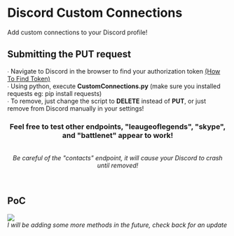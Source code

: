 # Discord Custom Connections
Add custom connections to your Discord profile!
<h2>Submitting the PUT request</h2>
<p>
  ∙ Navigate to Discord in the browser to find your authorization token <a href="https://discordhelp.net/discord-token">(How To Find Token)</a>
  <br>
∙ Using python, execute <b>CustomConnections.py</b> (make sure you installed requests eg: pip install requests)
<br>
∙ To remove, just change the script to <b>DELETE</b> instead of <b>PUT</b>, or just remove from Discord manually in your settings!
<br>
<center><h3>Feel free to test other endpoints, "leaugeoflegends", "skype", and "battlenet" appear to work! </h3> 
  <br><i>Be careful of the "contacts" endpoint, it will cause your Discord to crash until removed!</i></center>
</p>
<br>
<h2>PoC</h2>
<img src="https://i.imgur.com/cvzG95Q.png">
<br>
<i>I will be adding some more methods in the future, check back for an update</i>
<br>
